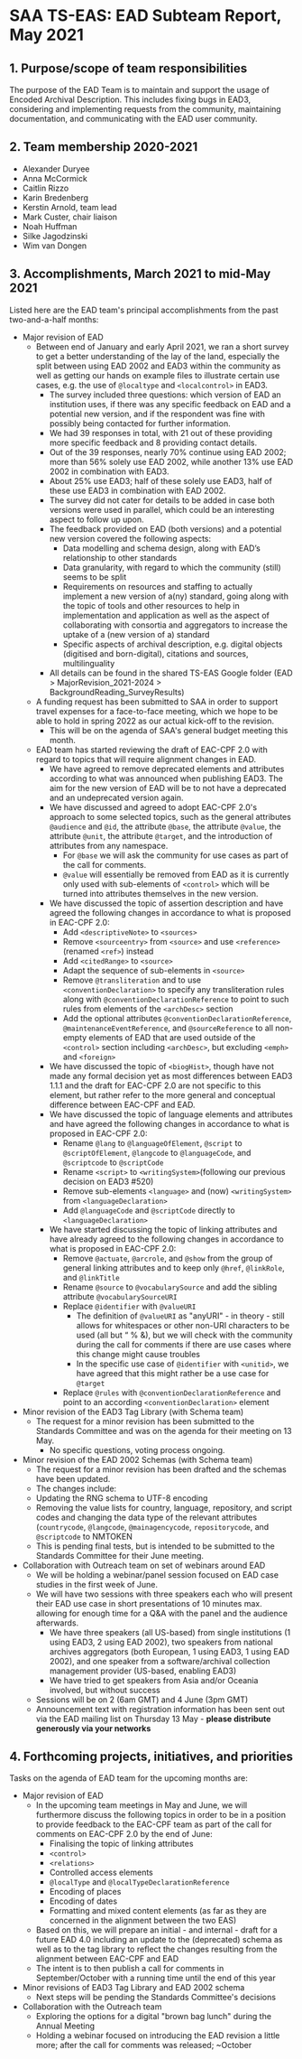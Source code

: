 # SAA TS-EAS: EAD Subteam Report, May 2021

## 1. Purpose/scope of team responsibilities

The purpose of the EAD Team is to maintain and support the usage of Encoded Archival Description. This includes fixing bugs in EAD3, considering and implementing requests from the community, maintaining documentation, and communicating with the EAD user community.

## 2. Team membership 2020-2021
- Alexander Duryee
- Anna McCormick
- Caitlin Rizzo
- Karin Bredenberg
- Kerstin Arnold, team lead
- Mark Custer, chair liaison
- Noah Huffman
- Silke Jagodzinski
- Wim van Dongen

## 3. Accomplishments, March 2021 to mid-May 2021

Listed here are the EAD team's principal accomplishments from the past two-and-a-half months:
- Major revision of EAD
  - Between end of January and early April 2021, we ran a short survey to get a better understanding of the lay of the land, especially the split between using EAD 2002 and EAD3 within the community as well as getting our hands on example files to illustrate certain use cases, e.g. the use of `@localtype` and `<localcontrol>` in EAD3.
    - The survey included three questions: which version of EAD an institution uses, if there was any specific feedback on EAD and a potential new version, and if the respondent was fine with possibly being contacted for further information. 
    - We had 39 responses in total, with 21 out of these providing more specific feedback and 8 providing contact details.
    - Out of the 39 responses, nearly 70% continue using EAD 2002; more than 56% solely use EAD 2002, while another 13% use EAD 2002 in combination with EAD3.
    - About 25% use EAD3; half of these solely use EAD3, half of these use EAD3 in combination with EAD 2002.
    - The survey did not cater for details to be added in case both versions were used in parallel, which could be an interesting aspect to follow up upon.
    - The feedback provided on EAD (both versions) and a potential new version covered the following aspects:
      - Data modelling and schema design, along with EAD’s relationship to other standards
      - Data granularity, with regard to which the community (still) seems to be split
      - Requirements on resources and staffing to actually implement a new version of a(ny) standard, going along with the topic of tools and other resources to help in implementation and application as well as the aspect of collaborating with consortia and aggregators to increase the uptake of a (new version of a) standard
      - Specific aspects of archival description, e.g. digital objects (digitised and born-digital), citations and sources, multilinguality
    - All details can be found in the shared TS-EAS Google folder (EAD > MajorRevision_2021-2024 > BackgroundReading_SurveyResults)
  - A funding request has been submitted to SAA in order to support travel expenses for a face-to-face meeting, which we hope to be able to hold in spring 2022 as our actual kick-off to the revision.
    - This will be on the agenda of SAA's general budget meeting this month.
  - EAD team has started reviewing the draft of EAC-CPF 2.0 with regard to topics that will require alignment changes in EAD.
    - We have agreed to remove deprecated elements and attributes according to what was announced when publishing EAD3. The aim for the new version of EAD will be to not have a deprecated and an undeprecated version again. 
    - We have discussed and agreed to adopt EAC-CPF 2.0's approach to some selected topics, such as the general attributes `@audience` and `@id`, the attribute `@base`, the attribute `@value`, the attribute `@unit`, the attribute `@target`, and the introduction of attributes from any namespace.
      - For `@base` we will ask the community for use cases as part of the call for comments. 
      - `@value` will essentially be removed from EAD as it is currently only used with sub-elements of `<control>` which will be turned into attributes themselves in the new version.
    - We have discussed the topic of assertion description and have agreed the following changes in accordance to what is proposed in EAC-CPF 2.0:
      - Add `<descriptiveNote>` to `<sources>`
      - Remove `<sourceentry>` from `<source>` and use `<reference>` (renamed `<ref>`) instead
      - Add `<citedRange>` to `<source>`
      - Adapt the sequence of sub-elements in `<source>`
      - Remove `@transliteration` and to use `<conventionDeclaration>` to specify any transliteration rules along with `@conventionDeclarationReference` to point to such rules from elements of the `<archDesc>` section
      - Add the optional attributes `@conventionDeclarationReference`, `@maintenanceEventReference`, and `@sourceReference` to all non-empty elements of EAD that are used outside of the `<control>` section including `<archDesc>`, but excluding `<emph>` and `<foreign>`
    - We have discussed the topic of `<biogHist>`, though have not made any formal decision yet as most differences between EAD3 1.1.1 and the draft for EAC-CPF 2.0 are not specific to this element, but rather refer to the more general and conceptual difference between EAC-CPF and EAD. 
    - We have discussed the topic of language elements and attributes and have agreed the following changes in accordance to what is proposed in EAC-CPF 2.0:
      - Rename `@lang` to `@languageOfElement`, `@script` to `@scriptOfElement`, `@langcode` to `@languageCode`, and `@scriptcode` to `@scriptCode`
      - Rename `<script>` to `<writingSystem>`(following our previous decision on EAD3 #520)
      - Remove sub-elements `<language>` and (now) `<writingSystem>` from `<languageDeclaration>`
      - Add `@languageCode` and `@scriptCode` directly to `<languageDeclaration>`
    - We have started discussing the topic of linking attributes and have already agreed to the following changes in accordance to what is proposed in EAC-CPF 2.0:
      - Remove `@actuate`, `@arcrole`, and `@show` from the group of general linking attributes and to keep only `@href`, `@linkRole`, and `@linkTitle`
      - Rename `@source` to `@vocabularySource` and add the sibling attribute `@vocabularySourceURI`
      - Replace `@identifier` with `@valueURI` 
        - The definition of `@valueURI` as "anyURI" - in theory - still allows for whitespaces or other non-URI characters to be used (all but “ % &), but we will check with the community during the call for comments if there are use cases where this change might cause troubles
        - In the specific use case of `@identifier` with `<unitid>`, we have agreed that this might rather be a use case for `@target`
      - Replace `@rules` with `@conventionDeclarationReference` and point to an according `<conventionDeclaration>` element
- Minor revision of the EAD3 Tag Library (with Schema team)
  - The request for a minor revision has been submitted to the Standards Committee and was on the agenda for their meeting on 13 May.
    - No specific questions, voting process ongoing.
- Minor revision of the EAD 2002 Schemas (with Schema team)
  -  The request for a minor revision has been drafted and the schemas have been updated. 
  -  The changes include:
    - Updating the RNG schema to UTF-8 encoding   
    - Removing the value lists for country, language, repository, and script codes and changing the data type of the relevant attributes (`countrycode`, `@langcode`, `@mainagencycode`, `repositorycode`, and `@scriptcode` to NMTOKEN
  - This is pending final tests, but is intended to be submitted to the Standards Committee for their June meeting.
- Collaboration with Outreach team on set of webinars around EAD
  - We will be holding a webinar/panel session focused on EAD case studies in the first week of June.
  - We will have two sessions with three speakers each who will present their EAD use case in short presentations of 10 minutes max. allowing for enough time for a Q&A with the panel and the audience afterwards.
    - We have three speakers (all US-based) from single institutions (1 using EAD3, 2 using EAD 2002), two speakers from national archives aggregators (both European, 1 using EAD3, 1 using EAD 2002), and one speaker from a software/archival collection management provider (US-based, enabling EAD3)
    - We have tried to get speakers from Asia and/or Oceania involved, but without success
  - Sessions will be on 2 (6am GMT) and 4 June (3pm GMT)
  - Announcement text with registration information has been sent out via the EAD mailing list on Thursday 13 May - **please distribute generously via your networks**
 
## 4. Forthcoming projects, initiatives, and priorities

Tasks on the agenda of EAD team for the upcoming months are:
- Major revision of EAD
  - In the upcoming team meetings in May and June, we will furthermore discuss the following topics in order to be in a position to provide feedback to the EAC-CPF team as part of the call for comments on EAC-CPF 2.0 by the end of June:
    - Finalising the topic of linking attributes
    - `<control>`
    - `<relations>`
    - Controlled access elements
    - `@localType` and `@localTypeDeclarationReference`
    - Encoding of places 
    - Encoding of dates
    - Formatting and mixed content elements (as far as they are concerned in the alignment between the two EAS) 
  - Based on this, we will prepare an initial - and internal - draft for a future EAD 4.0 including an update to the (deprecated) schema as well as to the tag library to reflect the changes resulting from the alignment between EAC-CPF and EAD
  - The intent is to then publish a call for comments in September/October with a running time until the end of this year
- Minor revisions of EAD3 Tag Library and EAD 2002 schema
  - Next steps will be pending the Standards Committee's decisions
- Collaboration with the Outreach team
  - Exploring the options for a digital "brown bag lunch" during the Annual Meeting
  - Holding a webinar focused on introducing the EAD revision a little more; after the call for comments was released; ~October
